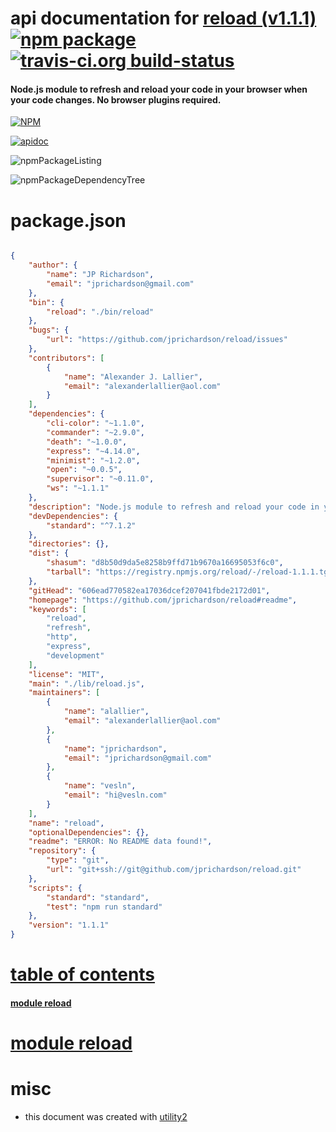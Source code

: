 # api documentation for  [reload (v1.1.1)](https://github.com/jprichardson/reload#readme)  [![npm package](https://img.shields.io/npm/v/npmdoc-reload.svg?style=flat-square)](https://www.npmjs.org/package/npmdoc-reload) [![travis-ci.org build-status](https://api.travis-ci.org/npmdoc/node-npmdoc-reload.svg)](https://travis-ci.org/npmdoc/node-npmdoc-reload)
#### Node.js module to refresh and reload your code in your browser when your code changes. No browser plugins required.

[![NPM](https://nodei.co/npm/reload.png?downloads=true)](https://www.npmjs.com/package/reload)

[![apidoc](https://npmdoc.github.io/node-npmdoc-reload/build/screenCapture.buildNpmdoc.browser._2Fhome_2Ftravis_2Fbuild_2Fnpmdoc_2Fnode-npmdoc-reload_2Ftmp_2Fbuild_2Fapidoc.html.png)](https://npmdoc.github.io/node-npmdoc-reload/build/apidoc.html)

![npmPackageListing](https://npmdoc.github.io/node-npmdoc-reload/build/screenCapture.npmPackageListing.svg)

![npmPackageDependencyTree](https://npmdoc.github.io/node-npmdoc-reload/build/screenCapture.npmPackageDependencyTree.svg)



# package.json

```json

{
    "author": {
        "name": "JP Richardson",
        "email": "jprichardson@gmail.com"
    },
    "bin": {
        "reload": "./bin/reload"
    },
    "bugs": {
        "url": "https://github.com/jprichardson/reload/issues"
    },
    "contributors": [
        {
            "name": "Alexander J. Lallier",
            "email": "alexanderlallier@aol.com"
        }
    ],
    "dependencies": {
        "cli-color": "~1.1.0",
        "commander": "~2.9.0",
        "death": "~1.0.0",
        "express": "~4.14.0",
        "minimist": "~1.2.0",
        "open": "~0.0.5",
        "supervisor": "~0.11.0",
        "ws": "~1.1.1"
    },
    "description": "Node.js module to refresh and reload your code in your browser when your code changes. No browser plugins required.",
    "devDependencies": {
        "standard": "^7.1.2"
    },
    "directories": {},
    "dist": {
        "shasum": "d8b50d9da5e8258b9ffd71b9670a16695053f6c0",
        "tarball": "https://registry.npmjs.org/reload/-/reload-1.1.1.tgz"
    },
    "gitHead": "606ead770582ea17036dcef207041fbde2172d01",
    "homepage": "https://github.com/jprichardson/reload#readme",
    "keywords": [
        "reload",
        "refresh",
        "http",
        "express",
        "development"
    ],
    "license": "MIT",
    "main": "./lib/reload.js",
    "maintainers": [
        {
            "name": "alallier",
            "email": "alexanderlallier@aol.com"
        },
        {
            "name": "jprichardson",
            "email": "jprichardson@gmail.com"
        },
        {
            "name": "vesln",
            "email": "hi@vesln.com"
        }
    ],
    "name": "reload",
    "optionalDependencies": {},
    "readme": "ERROR: No README data found!",
    "repository": {
        "type": "git",
        "url": "git+ssh://git@github.com/jprichardson/reload.git"
    },
    "scripts": {
        "standard": "standard",
        "test": "npm run standard"
    },
    "version": "1.1.1"
}
```



# <a name="apidoc.tableOfContents"></a>[table of contents](#apidoc.tableOfContents)

#### [module reload](#apidoc.module.reload)



# <a name="apidoc.module.reload"></a>[module reload](#apidoc.module.reload)



# misc
- this document was created with [utility2](https://github.com/kaizhu256/node-utility2)
